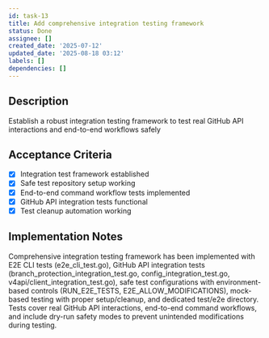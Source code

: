 ```yaml
---
id: task-13
title: Add comprehensive integration testing framework
status: Done
assignee: []
created_date: '2025-07-12'
updated_date: '2025-08-18 03:12'
labels: []
dependencies: []
---
```


## Description

Establish a robust integration testing framework to test real GitHub API interactions and end-to-end workflows safely

## Acceptance Criteria

- [x] Integration test framework established
- [x] Safe test repository setup working
- [x] End-to-end command workflow tests implemented
- [x] GitHub API integration tests functional
- [x] Test cleanup automation working

## Implementation Notes

Comprehensive integration testing framework has been implemented with E2E CLI tests (e2e_cli_test.go), GitHub API integration tests (branch_protection_integration_test.go, config_integration_test.go, v4api/client_integration_test.go), safe test configurations with environment-based controls (RUN_E2E_TESTS, E2E_ALLOW_MODIFICATIONS), mock-based testing with proper setup/cleanup, and dedicated test/e2e directory. Tests cover real GitHub API interactions, end-to-end command workflows, and include dry-run safety modes to prevent unintended modifications during testing.
